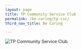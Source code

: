 ```yaml
---
layout: page
title: TP Community Service Club
permalink: /be-caring/tp-csc/
third_nav_title: Be Caring

---
```

![TP Community Service Club]({{site.baseurl}}/images/BeCaring-mid_autumn_festival.jpg)